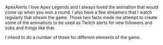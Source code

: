 ApexAlerts
I love Apex Legends and I always loved the animation that would come up when you won a round.  I also have a few streamers that I watch regularly that stream the game.  Those two facts made me attempt to create some of the animations to be used as Twitch alerts for new followers and subs and things like that.

I intend to do a number of these for different elements of the game.